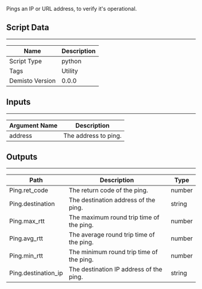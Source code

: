 Pings an IP or URL address, to verify it's operational.

## Script Data
---

| **Name** | **Description** |
| --- | --- |
| Script Type | python |
| Tags | Utility |
| Demisto Version | 0.0.0 |

## Inputs
---

| **Argument Name** | **Description** |
| --- | --- |
| address | The address to ping. |

## Outputs
---

| **Path** | **Description** | **Type** |
| --- | --- | --- |
| Ping.ret_code | The return code of the ping. | number |
| Ping.destination | The destination address of the ping. | string |
| Ping.max_rtt | The maximum round trip time of the ping. | number |
| Ping.avg_rtt | The average round trip time of the ping. | number |
| Ping.min_rtt | The minimum round trip time of the ping. | number |
| Ping.destination_ip | The destination IP address of the ping. | string |
